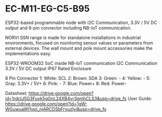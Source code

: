 # EC-M11-EG-C5-B95
ESP32-based programmable node with I2C Communication, 3.3V / 5V DC output and 8-pin connector including NB-IoT communication.

NORVI SSN range is made for standalone installations in industrial environments, focused on monitoring sensor values or parameters from external devices. 
The wall mount and pole mount accessories make the implementations easy.

ESP32-WROOM32 SoC inside
NB-IoT communication
I2C Communication
3.3V / 5V DC output
IP67 Rated Enclosure

8 Pin Connector
1:   White:   SCL
2:   Brown:   SDA
3:   Green:   -
4:   Yellow:  -
5:   Gray:    3.3V+ / 5V+
6:   Pink:    -
7:   Blue:    Power+
8:   Red:     Power-

Datasheet:   https://drive.google.com/open?id=1rdcIJ5G3Fuyk5gGnL24XB4vr3gmhCLS3&usp=drive_fs
User Guide:  https://drive.google.com/open?id=1gW-WGuwuaWI1vpI_njARCDSbFrvuzIyi&usp=drive_fs
